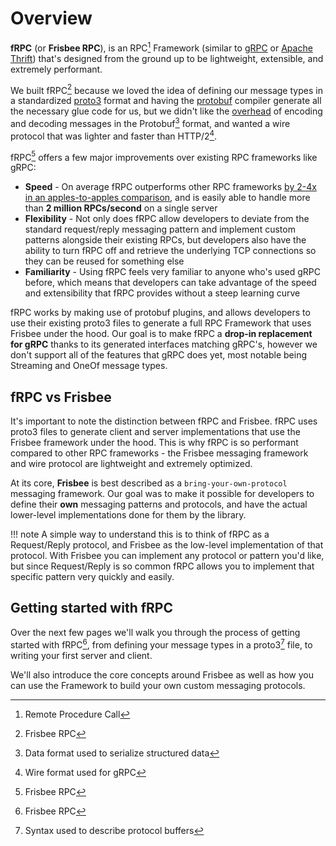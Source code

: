 # Overview

**fRPC** (or **Frisbee RPC**), is an RPC[^1] Framework (similar to [gRPC](https://grpc.io) or
[Apache Thrift](https://thrift.apache.org/)) that's designed from the ground up to be lightweight, extensible, and extremely performant.

We built fRPC[^2] because we loved the idea of defining our message types in a standardized
[proto3](https://protobuf.dev/programming-guides/proto3/) format and having the [protobuf](https://github.com/protocolbuffers/protobuf) compiler generate all the necessary
glue code for us, but we didn't like the [overhead](https://github.com/boguslaw-wojcik/encoding-benchmarks) of encoding and decoding
messages in the Protobuf[^3] format, and wanted a wire protocol that was lighter and faster
than HTTP\/2[^4].

fRPC[^2] offers a few major improvements over existing
RPC frameworks like gRPC:

- **Speed** - On average fRPC outperforms other RPC frameworks [by 2-4x in an apples-to-apples comparison](../performance/grpc-benchmarks), and is easily able to handle more than **2 million RPCs/second** on a single server
- **Flexibility** - Not only does fRPC allow developers to deviate from the standard request/reply messaging pattern and implement custom patterns alongside their existing RPCs, but developers also have the ability to turn fRPC off and retrieve the underlying TCP connections so they can be reused for something else
- **Familiarity** - Using fRPC feels very familiar to anyone who's used gRPC before, which means that developers can take advantage of the speed and extensibility that fRPC provides without a steep learning curve

fRPC works by making use of protobuf plugins, and allows developers to use their existing proto3 files to generate a full
RPC Framework that uses Frisbee under the hood. Our goal is to make fRPC a **drop-in
replacement for gRPC** thanks to its generated interfaces matching gRPC's, however we don't support all of the features that
gRPC does yet, most notable being Streaming and OneOf message types.

## fRPC vs Frisbee

It's important to note the distinction between fRPC and Frisbee. fRPC uses proto3 files to generate client and server
implementations that use the Frisbee framework under the hood. This is why fRPC is so performant compared to other RPC
frameworks - the Frisbee messaging framework and wire protocol are lightweight and extremely optimized.

At its core, **Frisbee** is best described as a `bring-your-own-protocol` messaging framework. Our goal was
to make it possible for developers to define their **own** messaging patterns and protocols, and have the actual
lower-level implementations done for them by the library.

!!! note
A simple way to understand this is to think of fRPC as a Request/Reply
protocol, and Frisbee as the low-level implementation of that protocol. With
Frisbee you can implement any protocol or pattern you'd like, but since
Request/Reply is so common fRPC allows you to implement that specific pattern
very quickly and easily.

## Getting started with fRPC

Over the next few pages we'll walk you through the process of getting started with fRPC[^2],
from defining your message types in a proto3[^5] file, to writing your first server and client.

We'll also introduce the core concepts around Frisbee as well as how you can use the Framework to build your own custom messaging protocols.

[^1]: Remote Procedure Call
[^2]: Frisbee RPC
[^3]: Data format used to serialize structured data
[^4]: Wire format used for gRPC
[^5]: Syntax used to describe protocol buffers
